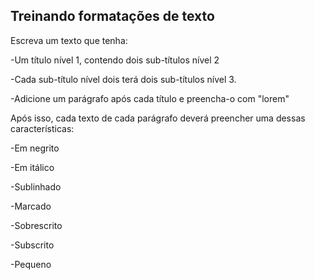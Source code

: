 <h2>Treinando formatações de texto</h2>

Escreva um texto que tenha:

-Um título nível 1, contendo dois sub-títulos nível 2

-Cada sub-título nível dois terá dois sub-títulos nível 3.

-Adicione um parágrafo após cada título e preencha-o com "lorem"



Após isso, cada texto de cada parágrafo deverá preencher uma dessas características:

-Em negrito

-Em itálico

-Sublinhado

-Marcado

-Sobrescrito

-Subscrito

-Pequeno

